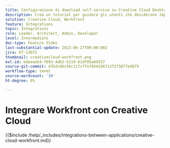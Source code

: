 ```yaml
---
title: Configurazione di download self-service su Creative Cloud Desktop
description: Crea un tutorial per guidare gli utenti che desiderano impostare download self-service su Creative Cloud Desktop.
solution: Creative Cloud, Workfront
feature: Integrations
topic: Integrations
role: Leader, Architect, Admin, Developer
level: Intermediate
doc-type: Feature Video
last-substantial-update: 2023-06-27T00:00:00Z
jira: KT-13072
thumbnail: creativecloud-workfront.png
exl-id: edeeaeb4-f893-4d63-b119-61df05a69257
source-git-commit: d35dc06c56c117cffe70542b6713f275877e4879
workflow-type: tm+mt
source-wordcount: '30'
ht-degree: 0%

---
```


# Integrare Workfront con Creative Cloud

{{$include /help/_includes/integrations-between-applications/creative-cloud-workfront.md}}
